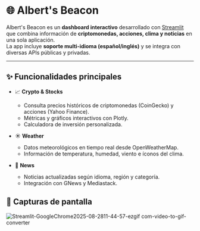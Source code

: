 # 🌐 Albert's Beacon

Albert's Beacon es un **dashboard interactivo** desarrollado con [Streamlit](https://streamlit.io/) que combina información de **criptomonedas, acciones, clima y noticias** en una sola aplicación.  
La app incluye **soporte multi-idioma (español/inglés)** y se integra con diversas APIs públicas y privadas.

---

## ✨ Funcionalidades principales

- 📈 **Crypto & Stocks**  
  - Consulta precios históricos de criptomonedas (CoinGecko) y acciones (Yahoo Finance).  
  - Métricas y gráficos interactivos con Plotly.  
  - Calculadora de inversión personalizada.  

- ☀️ **Weather**  
  - Datos meteorológicos en tiempo real desde OpenWeatherMap.  
  - Información de temperatura, humedad, viento e íconos del clima.  

- 📰 **News**  
  - Noticias actualizadas según idioma, región y categoría.  
  - Integración con GNews y Mediastack.  

## 📸 Capturas de pantalla


![Streamlit-GoogleChrome2025-08-2811-44-57-ezgif com-video-to-gif-converter](https://github.com/user-attachments/assets/8e7196c8-bffb-4dec-bd1b-9e3b86dab96d)
